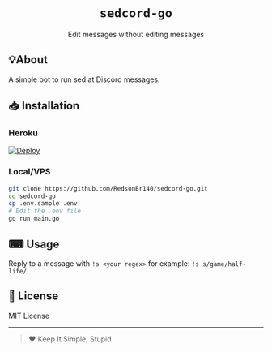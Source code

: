 <h1 align=center><code>sedcord-go</code></h1>
<p align=center>Edit messages without editing messages</p>

## 💡About
A simple bot to run sed at Discord messages.

## 📥 Installation

### Heroku
[![Deploy](https://www.herokucdn.com/deploy/button.svg)](https://heroku.com/deploy?template=https://github.com/RedsonBr140/sedcord-go)

### Local/VPS
```sh
git clone https://github.com/RedsonBr140/sedcord-go.git
cd sedcord-go
cp .env.sample .env
# Edit the .env file
go run main.go
```
<!--
Not anymore, thank you heroku.
### Add sedcord to your server
Don't want to self-host the bot? Ok, you can add it to you server by clicking [here](https://discord.com/api/oauth2/authorize?client_id=982312252793307196&permissions=8&scope=bot)
As the bot is hosted on Heroku, it is offline between `00:00 -0300` and `06:00 -0300`
-->
## ⌨ Usage
Reply to a message with `!s <your regex>` for example: `!s s/game/half-life/`

## 💌 License
MIT License

---
> ❤️ Keep It Simple, Stupid
